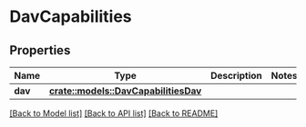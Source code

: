 # DavCapabilities

## Properties

Name | Type | Description | Notes
------------ | ------------- | ------------- | -------------
**dav** | [**crate::models::DavCapabilitiesDav**](DavCapabilities_dav.md) |  | 

[[Back to Model list]](../README.md#documentation-for-models) [[Back to API list]](../README.md#documentation-for-api-endpoints) [[Back to README]](../README.md)


